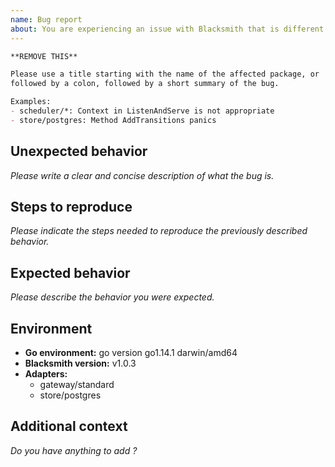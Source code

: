 ```yaml
---
name: Bug report
about: You are experiencing an issue with Blacksmith that is different than the documented or expected behavior
---
```


```md
**REMOVE THIS**

Please use a title starting with the name of the affected package, or `*`,
followed by a colon, followed by a short summary of the bug.

Examples:
- scheduler/*: Context in ListenAndServe is not appropriate
- store/postgres: Method AddTransitions panics
```

## Unexpected behavior

*Please write a clear and concise description of what the bug is.*

## Steps to reproduce

*Please indicate the steps needed to reproduce the previously described behavior.*

## Expected behavior

*Please describe the behavior you were expected.*

## Environment

- **Go environment:** go version go1.14.1 darwin/amd64
- **Blacksmith version:** v1.0.3
- **Adapters:**
  - gateway/standard
  - store/postgres

## Additional context

*Do you have anything to add ?*
